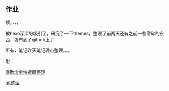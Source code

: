 ## 作业
额，，，，

被hexo深深的吸引了，研究了一下themes，整理了前两天还有之前一些零碎的东西，发布到了github上了

所有，笔记昨天笔记晚点整理。。。

附：

[零散命令快捷键整理](https://gggoe.github.io/post/一些常用的操作命令/)

[git整理](https://gggoe.github.io/post/正确食用git的方式/)